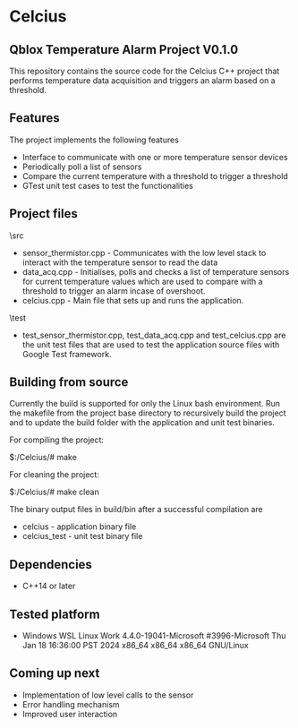 # Celcius
## Qblox Temperature Alarm Project V0.1.0

This repository contains the source code for the Celcius C++ project that performs temperature data acquisition and triggers an alarm based on a threshold.

## Features
The project implements the following features 
- Interface to communicate with one or more temperature sensor devices
- Periodically poll a list of sensors
- Compare the current temperature with a threshold to trigger a threshold
- GTest unit test cases to test the functionalities

## Project files
\src
- sensor_thermistor.cpp - Communicates with the low level stack to interact with the temperature sensor to read the data
- data_acq.cpp - Initialises, polls and checks a list of temperature sensors for current temperature values which are used to compare with a threshold to trigger an alarm incase of overshoot.
- celcius.cpp - Main file that sets up and runs the application.

\test
- test_sensor_thermistor.cpp, test_data_acq.cpp and test_celcius.cpp are the unit test files that are used to test the application source files with Google Test framework.

## Building from source
Currently the build is supported for only the Linux bash environment. Run the makefile from the project base directory to recursively build the project and to update the build folder with the application and unit test binaries.

For compiling the project:

$:/Celcius/# make 

For cleaning the project:

$:/Celcius/# make clean

The binary output files in build/bin after a successful compilation are
- celcius - application binary file
- celcius_test - unit test binary file

## Dependencies
- C++14 or later

## Tested platform
- Windows WSL Linux Work 4.4.0-19041-Microsoft #3996-Microsoft Thu Jan 18 16:36:00 PST 2024 x86_64 x86_64 x86_64 GNU/Linux 

## Coming up next
- Implementation of low level calls to the sensor
- Error handling mechanism
- Improved user interaction
